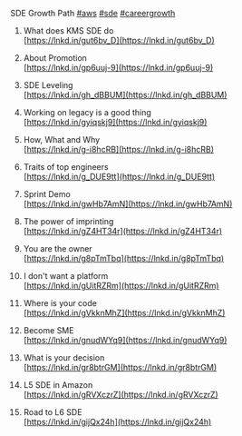SDE Growth Path [#aws](https://www.linkedin.com/feed/hashtag/?keywords=aws&highlightedUpdateUrns=urn%3Ali%3Aactivity%3A7022334444850081793) [#sde](https://www.linkedin.com/feed/hashtag/?keywords=sde&highlightedUpdateUrns=urn%3Ali%3Aactivity%3A7022334444850081793) [#careergrowth](https://www.linkedin.com/feed/hashtag/?keywords=careergrowth&highlightedUpdateUrns=urn%3Ali%3Aactivity%3A7022334444850081793)  
  
1. What does KMS SDE do  
[https://lnkd.in/gut6bv_D](https://lnkd.in/gut6bv_D)  
  
2. About Promotion  
[https://lnkd.in/gp6uuj-9](https://lnkd.in/gp6uuj-9)  
  
3. SDE Leveling  
[https://lnkd.in/gh_dBBUM](https://lnkd.in/gh_dBBUM)  
  
4. Working on legacy is a good thing  
[https://lnkd.in/gyiqskj9](https://lnkd.in/gyiqskj9)  
  
5. How, What and Why  
[https://lnkd.in/g-i8hcRB](https://lnkd.in/g-i8hcRB)  
  
6. Traits of top engineers  
[https://lnkd.in/g_DUE9tt](https://lnkd.in/g_DUE9tt)  
  
7. Sprint Demo  
[https://lnkd.in/gwHb7AmN](https://lnkd.in/gwHb7AmN)  
  
8. The power of imprinting  
[https://lnkd.in/gZ4HT34r](https://lnkd.in/gZ4HT34r)  
  
9. You are the owner  
[https://lnkd.in/g8pTmTbq](https://lnkd.in/g8pTmTbq)  
  
10. I don't want a platform  
[https://lnkd.in/gUitRZRm](https://lnkd.in/gUitRZRm)  
  
11. Where is your code  
[https://lnkd.in/gVkknMhZ](https://lnkd.in/gVkknMhZ)  
  
12. Become SME  
[https://lnkd.in/gnudWYq9](https://lnkd.in/gnudWYq9)  
  
13. What is your decision  
[https://lnkd.in/gr8btrGM](https://lnkd.in/gr8btrGM)  
  
14. L5 SDE in Amazon  
[https://lnkd.in/gRVXczrZ](https://lnkd.in/gRVXczrZ)  
  
15. Road to L6 SDE  
[https://lnkd.in/gijQx24h](https://lnkd.in/gijQx24h)